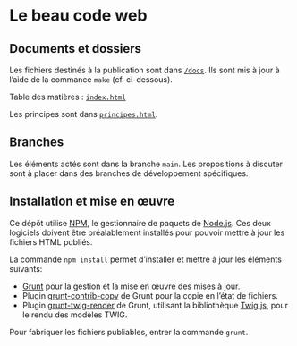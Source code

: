 # Le beau code web

## Documents et dossiers

Les fichiers destinés à la publication sont dans [`/docs`](docs). Ils sont mis à jour à l’aide de la commance `make` (cf. ci-dessous).

Table des matières : [`index.html`](docs/index.html)

Les principes sont dans [`principes.html`](docs/principes.html).

## Branches

Les éléments actés sont dans la branche `main`. Les propositions à discuter sont à placer dans des branches de développement spécifiques.

## Installation et mise en œuvre

Ce dépôt utilise [NPM](https://www.npmjs.org/), le gestionnaire de paquets de [Node.js](https://nodejs.org/). Ces deux logiciels doivent être préalablement installés pour pouvoir mettre à jour les fichiers HTML publiés.

La commande `npm install` permet d’installer et mettre à jour les éléments suivants:

- [Grunt](https://gruntjs.com/) pour la gestion et la mise en œuvre des mises à jour.
- Plugin [grunt-contrib-copy](https://www.npmjs.com/package/grunt-contrib-copy) de Grunt pour la copie en l’état de fichiers.
- Plugin [grunt-twig-render](https://www.npmjs.com/package/grunt-twig-render) de Grunt, utilisant la bibliothèque [Twig.js](https://github.com/twigjs/twig.js), pour le rendu des modèles TWIG.

Pour fabriquer les fichiers publiables, entrer la commande `grunt`.
